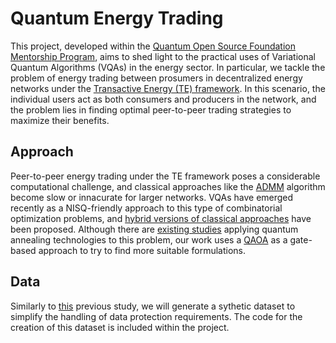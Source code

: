 # Quantum Energy Trading
This project, developed within the [Quantum Open Source Foundation Mentorship Program](https://qosf.org/qc_mentorship/), aims to shed light to the practical uses of Variational Quantum Algorithms (VQAs) in the energy sector. In particular, we tackle the problem of energy trading between prosumers in decentralized energy networks under the [Transactive Energy (TE) framework](https://www.nist.gov/el/smart-grid-menu/hot-topics/transactive-energy-overview). In this scenario, the individual users act as both consumers and producers in the network, and the problem lies in finding optimal peer-to-peer trading strategies to maximize their benefits.

## Approach
Peer-to-peer energy trading under the TE framework poses a considerable computational challenge, and classical approaches like the [ADMM](https://ieeexplore.ieee.org/ielaam/5165411/9460803/9369412-aam.pdf) algorithm become slow or innacurate for larger networks. VQAs have emerged recently as a NISQ-friendly approach to this type of combinatorial optimization problems, and [hybrid versions of classical approaches](https://qiskit.org/ecosystem/optimization/tutorials/05_admm_optimizer.html) have been proposed. Although there are [existing studies](https://www.researchgate.net/publication/369550169_Quantum_Software_Architecture_Blueprints_for_the_Cloud_Overview_and_Application_to_Peer-2-Peer_Energy_Trading) applying quantum annealing technologies to this problem, our work uses a [QAOA](https://arxiv.org/pdf/1411.4028.pdf) as a gate-based approach to try to find more suitable formulations.

## Data
Similarly to [this](https://www.researchgate.net/publication/369550169_Quantum_Software_Architecture_Blueprints_for_the_Cloud_Overview_and_Application_to_Peer-2-Peer_Energy_Trading) previous study, we will generate a sythetic dataset to simplify the handling of data protection requirements. The code for the creation of this dataset is included within the project.
